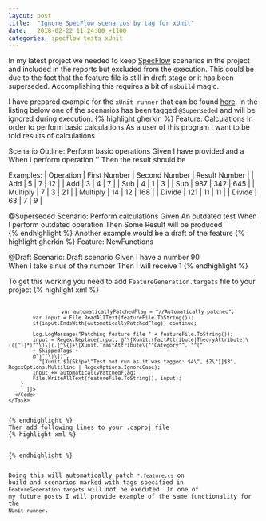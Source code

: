 ```yaml
---
layout: post
title:  "Ignore SpecFlow scenarios by tag for xUnit"
date:   2018-02-22 11:24:00 +1100
categories: specflow tests xUnit
---
```

In my latest project we needed to keep [SpecFlow](http://specflow.org/) scenarios in the project and included in the reports but excluded from the execution.
This could be due to the fact that the feature file is still in draft stage or it has been superseded.
Accomplishing this requires a bit of `msbuild` magic.


I have prepared example for the `xUnit runner` that can be found [here](https://github.com/eyhorn/specflow-ignore-by-tag).
In the listing below one of the scenarios has been tagged `@Superseded` and will be ignored during execution.
{% highlight gherkin %}
Feature: Calculations
	In order to perform basic calculations
    As a user of this program
    I want to be told results of calculations


Scenario Outline: Perform basic operations
	Given I have provided <First Number> and a <Second Number>
	When I perform operation '<Operation>'
	Then the result should be <Result Number>

Examples: 
    | Operation | First Number | Second Number | Result Number |
    | Add       | 5            | 7             | 12            |
    | Add       | 3            | 4             | 7             |
    | Sub       | 4            | 1             | 3             |
    | Sub       | 987          | 342           | 645           |
    | Multiply  | 7            | 3             | 21            |
    | Multiply  | 14           | 12            | 168           |
    | Divide    | 121          | 11            | 11            |
    | Divide    | 63           | 7             | 9             |
    
@Superseded
Scenario: Perform calculations
    Given An outdated test
    When I perform outdated operation
    Then Some Result will be produced    
{% endhighlight %}
Another example would be a draft of the feature
{% highlight gherkin %}
Feature: NewFunctions
	
@Draft
Scenario: Draft scenario
	Given I have a number 90	
	When I take sinus of the number
	Then I will receive 1
{% endhighlight %}

To get this working you need to add `FeatureGeneration.targets` file to your project
{% highlight xml %}
<?xml version="1.0" encoding="utf-8"?>
<Project ToolsVersion="4.0" DefaultTarget="GeneratePatchedFeatureFiles" xmlns="http://schemas.microsoft.com/developer/msbuild/2003">
  <Import Project="..\packages\SpecFlow.2.3.0\tools\TechTalk.SpecFlow.targets" Condition="Exists('..\packages\SpecFlow.2.3.0\tools\TechTalk.SpecFlow.targets')" />
     
  <Target Name="GeneratePatchedFeatureFiles" DependsOnTargets="UpdateFeatureFilesInProject">
    <UpdateFeatureFile FeatureFiles="@(SpecFlowFeatureFiles->'%(RelativeDir)\%(Filename).feature.cs')" SkippedTags ="Superseded|Manual|Draft"/>
  </Target>
  
  <UsingTask TaskName="UpdateFeatureFile" TaskFactory="CodeTaskFactory" AssemblyFile="$(MSBuildToolsPath)\Microsoft.Build.Tasks.v4.0.dll">
    <ParameterGroup>
      <FeatureFiles ParameterType="Microsoft.Build.Framework.ITaskItem[]" Required="true" />
      <SkippedTags ParameterType="System.String" Required="true" />
    </ParameterGroup>
    <Task>
      <!--
      Go through generated feature.cs files and patch if not already patched
      Patching will skip all scenarios marked with predefined tags
      -->
      <Reference Include="System.Core" />
      <Using Namespace="System" />
      <Using Namespace="System.IO" />
      <Using Namespace="System.Text.RegularExpressions" />
      <Code Type="Fragment" Language="cs">
        <![CDATA[      
        foreach(var featureFile in FeatureFiles) {
            
            var automaticallyPatchedFlag = "//Automatically patched";
            var input = File.ReadAllText(featureFile.ToString());
            if(input.EndsWith(automaticallyPatchedFlag)) continue;
            
            Log.LogMessage("Patching feature file " + featureFile.ToString());
            input = Regex.Replace(input, @"\[Xunit.(FactAttribute|TheoryAttribute)\(([^)]*)""\)\](.[^\{]+\[Xunit.TraitAttribute\(""Category"", ""("
            + SkippedTags + 
            @")""\)\])",
              "[Xunit.$1(Skip=\"Test not run as it was tagged: $4\", $2\")]$3", RegexOptions.Multiline | RegexOptions.IgnoreCase);
            input += automaticallyPatchedFlag;
            File.WriteAllText(featureFile.ToString(), input);
        }
          ]]>
      </Code>
    </Task>
  </UsingTask>
</Project>
{% endhighlight %}
Then add following lines to your .csproj file 
{% highlight xml %}
  <Import Project="FeatureGeneration.targets" />
  <Target Name="BeforeBuild" DependsOnTargets="GeneratePatchedFeatureFiles" />
{% endhighlight %}

Doing this will automatically patch `*.feature.cs` on build and scenarios marked with tags specified in `FeatureGeneration.targets` will not be executed.
In one of my future posts I will provide example of the same functionality for the `NUnit runner`.
